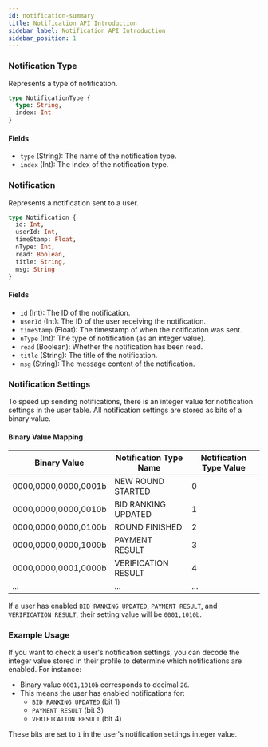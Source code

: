 ```yaml
---
id: notification-summary
title: Notification API Introduction
sidebar_label: Notification API Introduction
sidebar_position: 1
---
```


### Notification Type
Represents a type of notification.

```graphql
type NotificationType {
  type: String,
  index: Int
}
```

#### Fields
- `type` (String): The name of the notification type.
- `index` (Int): The index of the notification type.

### Notification
Represents a notification sent to a user.

```graphql
type Notification {
  id: Int,
  userId: Int,
  timeStamp: Float,
  nType: Int,
  read: Boolean,
  title: String,
  msg: String
}
```

#### Fields
- `id` (Int): The ID of the notification.
- `userId` (Int): The ID of the user receiving the notification.
- `timeStamp` (Float): The timestamp of when the notification was sent.
- `nType` (Int): The type of notification (as an integer value).
- `read` (Boolean): Whether the notification has been read.
- `title` (String): The title of the notification.
- `msg` (String): The message content of the notification.

### Notification Settings

To speed up sending notifications, there is an integer value for notification settings in the user table. All notification settings are stored as bits of a binary value.

#### Binary Value Mapping

| Binary Value         | Notification Type Name   | Notification Type Value |
|----------------------|--------------------------|-------------------------|
| 0000,0000,0000,0001b | NEW ROUND STARTED        | 0                       |
| 0000,0000,0000,0010b | BID RANKING UPDATED      | 1                       |
| 0000,0000,0000,0100b | ROUND FINISHED           | 2                       |
| 0000,0000,0000,1000b | PAYMENT RESULT           | 3                       |
| 0000,0000,0001,0000b | VERIFICATION RESULT      | 4                       |
| ...                  | ...                      | ...                     |

If a user has enabled `BID RANKING UPDATED`, `PAYMENT RESULT`, and `VERIFICATION RESULT`, their setting value will be `0001,1010b`.

### Example Usage

If you want to check a user's notification settings, you can decode the integer value stored in their profile to determine which notifications are enabled. For instance:

- Binary value `0001,1010b` corresponds to decimal `26`.
- This means the user has enabled notifications for:
  - `BID RANKING UPDATED` (bit 1)
  - `PAYMENT RESULT` (bit 3)
  - `VERIFICATION RESULT` (bit 4)

These bits are set to `1` in the user's notification settings integer value.